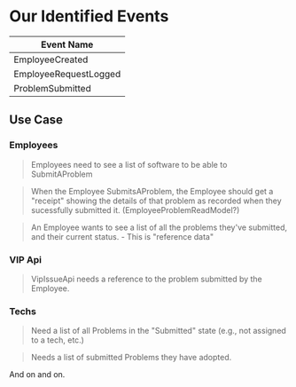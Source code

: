 # Our Identified Events

| Event Name | 
|-------------|
| EmployeeCreated |
| EmployeeRequestLogged |
| ProblemSubmitted |

## Use Case

### Employees

> Employees need to see a list of software to be able to SubmitAProblem

> When the Employee SubmitsAProblem, the Employee should get a "receipt" showing the details of that problem as recorded when they sucessfully submitted it. (EmployeeProblemReadModel?)

> An Employee wants to see a list of all the problems they've submitted, and their current status. - This is "reference data"

### VIP Api

> VipIssueApi needs a reference to the problem submitted by the Employee.

### Techs

> Need a list of all Problems in the "Submitted" state (e.g., not assigned to a tech, etc.)

> Needs a list of submitted Problems they have adopted.

And on and on.



